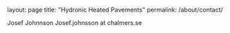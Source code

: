 layout: page
title: "Hydronic Heated Pavements"
permalink: /about/contact/


Josef Johnnson
Josef.johnsson at chalmers.se